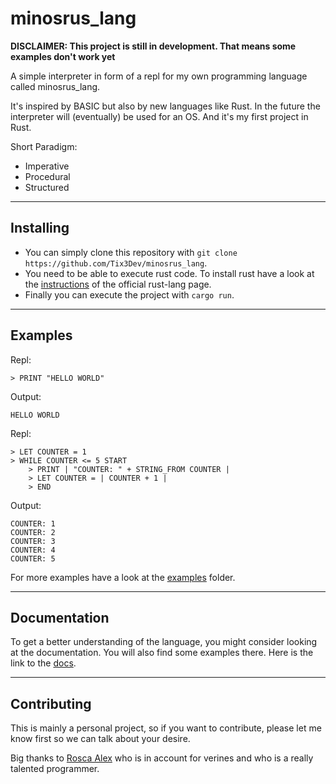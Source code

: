 # minosrus_lang

**DISCLAIMER: This project is still in development. That means some examples don't work yet**

A simple interpreter in form of a repl for my own programming language called minosrus_lang. 

It's inspired by BASIC but also by new languages like Rust. In the future the interpreter will (eventually) be used for an OS. And it's my first project in Rust.

Short Paradigm:
- Imperative
- Procedural
- Structured

----

## Installing

- You can simply clone this repository with ```git clone https://github.com/Tix3Dev/minosrus_lang```.
- You need to be able to execute rust code. To install rust have a look at the [instructions](https://www.rust-lang.org/tools/install) of the official rust-lang page.
- Finally you can execute the project with ```cargo run```.

----

## Examples

Repl:
```
> PRINT "HELLO WORLD"
```
Output:
```
HELLO WORLD
```

Repl:
```
> LET COUNTER = 1
> WHILE COUNTER <= 5 START
	> PRINT | "COUNTER: " + STRING_FROM COUNTER |
	> LET COUNTER = | COUNTER + 1 |
	> END
``` 
Output:
```
COUNTER: 1
COUNTER: 2
COUNTER: 3
COUNTER: 4
COUNTER: 5
```

For more examples have a look at the [examples](https://github.com/Tix3Dev/minosrus_lang/tree/master/examples) folder.

----

## Documentation

To get a better understanding of the language, you might consider looking at the documentation. You will also find some examples there. Here is the link to the [docs](https://github.com/Tix3Dev/minosrus_lang/tree/master/docs).

----

## Contributing

This is mainly a personal project, so if you want to contribute, please let me know first so we can talk about your desire.

Big thanks to [Rosca Alex](https://github.com/roscale) who is in account for verines and who is a really talented programmer.
